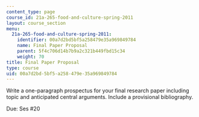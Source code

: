 ```yaml
---
content_type: page
course_id: 21a-265-food-and-culture-spring-2011
layout: course_section
menu:
  21a-265-food-and-culture-spring-2011:
    identifier: 00a7d2bd5bf5a258479e35a969849784
    name: Final Paper Proposal
    parent: 5f4c706d14b7b9a2c321b449fbd15c34
    weight: 70
title: Final Paper Proposal
type: course
uid: 00a7d2bd-5bf5-a258-479e-35a969849784
---
```


Write a one-paragraph prospectus for your final research paper including topic and anticipated central arguments. Include a provisional bibliography.

Due: Ses #20